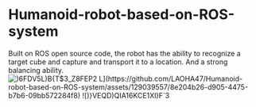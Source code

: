 # Humanoid-robot-based-on-ROS-system
Built on ROS open source code, the robot has the ability to recognize a target cube and capture and transport it to a location.
And a strong balancing ability.
![)6F`DV5L)B{T$3_Z8FEP2 L](https://github.com/LAOHA47/Humanoid-robot-based-on-ROS-system/assets/129039557/8e204b26-d905-4475-b7b6-09bb572284f8)
![)}VEQD)QIA16K`CE1XI)F`3](https://github.com/LAOHA47/Humanoid-robot-based-on-ROS-system/assets/129039557/05e1fba5-ff92-4f06-86d9-ea99746accf8)
